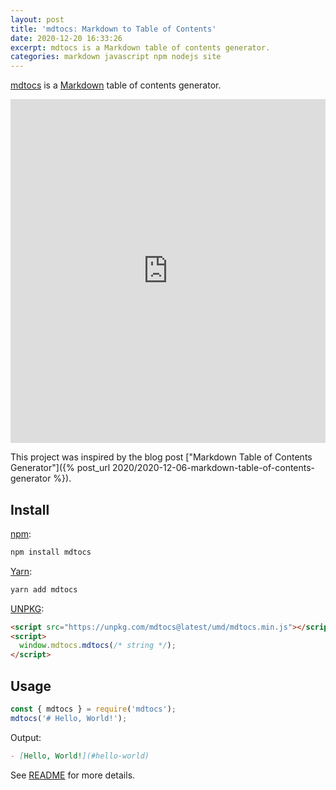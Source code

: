 ```yaml
---
layout: post
title: 'mdtocs: Markdown to Table of Contents'
date: 2020-12-20 16:33:26
excerpt: mdtocs is a Markdown table of contents generator.
categories: markdown javascript npm nodejs site
---
```


[mdtocs](https://remarkablemark.org/mdtocs/) is a [Markdown](https://wikipedia.org/wiki/Markdown) table of contents generator.

<iframe height="550px" width="100%" src="https://remarkablemark.org/mdtocs/" scrolling="no" frameborder="no" allowtransparency="true" allowfullscreen="true" sandbox="allow-forms allow-pointer-lock allow-popups allow-same-origin allow-scripts allow-modals"></iframe>

This project was inspired by the blog post ["Markdown Table of Contents Generator"]({% post_url 2020/2020-12-06-markdown-table-of-contents-generator %}).

## Install

[npm](https://www.npmjs.com/package/mdtocs):

```sh
npm install mdtocs
```

[Yarn](https://yarnpkg.com/package/mdtocs):

```sh
yarn add mdtocs
```

[UNPKG](https://unpkg.com/mdtocs/):

```html
<script src="https://unpkg.com/mdtocs@latest/umd/mdtocs.min.js"></script>
<script>
  window.mdtocs.mdtocs(/* string */);
</script>
```

## Usage

```js
const { mdtocs } = require('mdtocs');
mdtocs('# Hello, World!');
```

Output:

```md
- [Hello, World!](#hello-world)
```

See [README](https://github.com/remarkablemark/mdtocs#readme) for more details.
